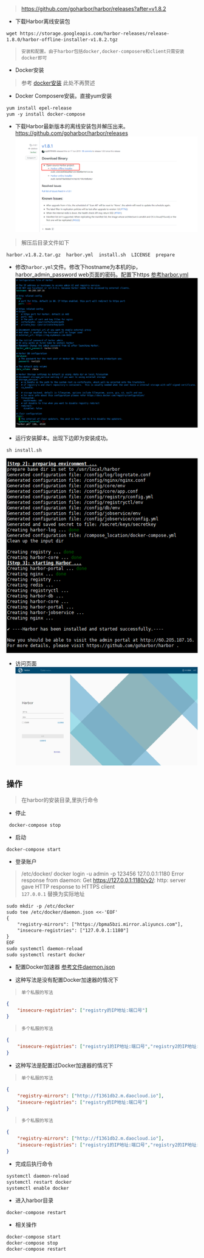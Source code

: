 > https://github.com/goharbor/harbor/releases?after=v1.8.2

- 下载Harbor离线安装包
```base
wget https://storage.googleapis.com/harbor-releases/release-1.8.0/harbor-offline-installer-v1.8.2.tgz
```

> `安装和配置。由于harbor包括docker,docker-composere和client只需安装docker即可`
- Docker安装
> 参考 [docker安装](/docker/docker_install.md) 此处不再赘述

- Docker Composere安装。直接yum安装
```shell script
yum install epel-release
yum -y install docker-compose
```
- 下载Harbor最新版本的离线安装包并解压出来。https://github.com/goharbor/harbor/releases
![](../images/harbor/harbor_01.png)
> 解压后目录文件如下
```shell script
harbor.v1.8.2.tar.gz  harbor.yml  install.sh  LICENSE  prepare
```
- 修改`harbor.yml`文件。修改下hostname为本机的ip，harbor_admin_password web页面的密码。配置下https
[参考harbor.yml](/conf/yml/harbor.yml)
![](../images/harbor/harbor_02.jpg)

- 运行安装脚本。出现下边即为安装成功。
```shell script
sh install.sh
```
![](../images/harbor/harbor_03.png)

- 访问页面
![](../images/harbor/harbor_04.png)


## 操作
> 在harbor的安装目录,里执行命令
- 停止
```shell script
 docker-compose stop
```
- 启动
```shell script
docker-compose start
```

- 登录账户
> /etc/docker/
> docker login -u admin -p 123456 127.0.0.1:1180
> Error response from daemon: Get https://127.0.0.1:1180/v2/: http: server gave HTTP response to HTTPS client  
> `127.0.0.1` 替换为实际地址
```shell script
sudo mkdir -p /etc/docker
sudo tee /etc/docker/daemon.json <<-'EOF'
{
    "registry-mirrors": ["https://bpma5bzi.mirror.aliyuncs.com"],
    "insecure-registries": ["127.0.0.1:1180"]
}
EOF
sudo systemctl daemon-reload
sudo systemctl restart docker
```
- 配置Docker加速器 [参考文件daemon.json ](../conf/json/daemon.json)

- 这种写法是没有配置Docker加速器的情况下
> `单个私服的写法`
```json
{
    "insecure-registries": ["registry的IP地址:端口号"]
}
```
> `多个私服的写法`
```json
{
    "insecure-registries": ["registry1的IP地址:端口号","registry2的IP地址:端口号"]
}
```

- 这种写法是配置过Docker加速器的情况下  
> `单个私服的写法`
```json
{
    "registry-mirrors": ["http://f1361db2.m.daocloud.io"],
    "insecure-registries": ["registry的IP地址:端口号"]
}
```
> `多个私服的写法`
```json
{
    "registry-mirrors": ["http://f1361db2.m.daocloud.io"],
    "insecure-registries": ["registry1的IP地址:端口号","registry2的IP地址:端口号"]
}
```
- 完成后执行命令
```shell script
systemctl daemon-reload
systemctl restart docker
systemctl enable docker
```
- 进入harbor目录
```shell script
docker-compose restart
```
- 相关操作
```shell script
docker-compose start
docker-compose stop
docker-compose restart
```